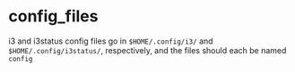 # config_files
i3 and i3status config files go in `$HOME/.config/i3/` and `$HOME/.config/i3status/`, respectively, and the files should each be named `config`
